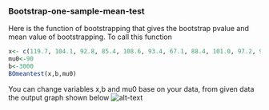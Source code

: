 ### Bootstrap-one-sample-mean-test
Here is the function of bootstrapping that gives the bootstrap pvalue and mean value of bootstrapping.
To call this function
```R
x<- c(119.7, 104.1, 92.8, 85.4, 108.6, 93.4, 67.1, 88.4, 101.0, 97.2, 95.4, 77.2, 100.0, 114.2, 150.3, 102.3, 105.8, 107.5, 0.9, 94.1)
mu0<-90
b<-3000
BOmeantest(x,b,mu0)
```
You can change variables x,b and mu0 base on your data, from given data the output graph shown below
![alt-text](https://user-images.githubusercontent.com/117314436/227804723-198b765f-8085-479e-9fb0-6d40959721a2.png)
